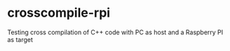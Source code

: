 # crosscompile-rpi
Testing cross compilation of C++ code with PC as host and a Raspberry PI as target 
